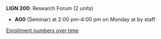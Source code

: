 **LIGN 200**: Research Forum (2 units)

- **A00** (Seminar) at 2:00 pm–4:00 pm on Monday at   by staff

[Enrollment numbers over time](./LIGN200.tsv)
